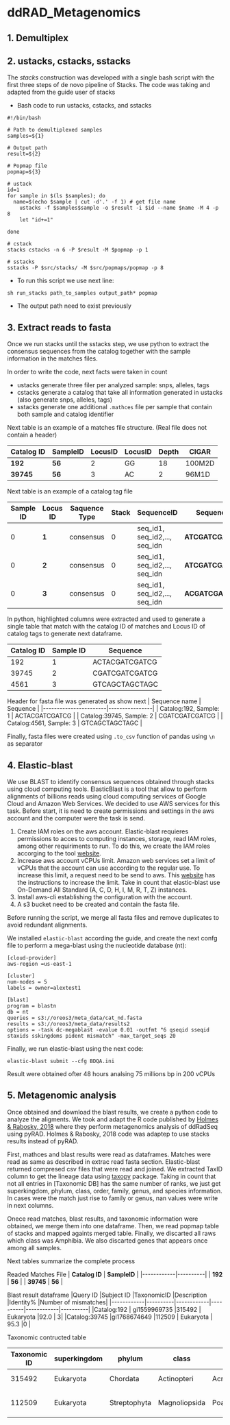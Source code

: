# ddRAD_Metagenomics

## 1. Demultiplex

## 2. ustacks, cstacks, sstacks
The *stacks* construction was developed with a single bash script with the first three steps of de novo pipeline of Stacks.
The code was taking and adapted from the guide user of stacks

- Bash code to run ustacks, cstacks, and sstacks


~~~
#!/bin/bash

# Path to demultiplexed samples
samples=${1}

# Output path
result=${2}

# Popmap file
popmap=${3}

# ustack 
id=1
for sample in $(ls $samples); do
  name=$(echo $sample | cut -d'.' -f 1) # get file name
	ustacks -f $samples$sample -o $result -i $id --name $name -M 4 -p 8 
	let "id+=1"
	
done

# cstack
stacks cstacks -n 6 -P $result -M $popmap -p 1

# sstacks
sstacks -P $src/stacks/ -M $src/popmaps/popmap -p 8
~~~

- To run this script we use next line:
```
sh run_stacks path_to_samples output_path* popmap
```
* The output path need to exist previously
## 3. Extract reads to fasta
Once we run stacks until the sstacks step, we use python to extract the consensus sequences from the catalog together with the sample information in the matches files. 

In order to write the code, next facts were taken in count
- ustacks generate three filer per analyzed sample: snps, alleles, tags
- cstacks generate a catalog that take all information generated in ustacks (also generate snps, alleles, tags)
- sstacks generate one additional ```.mathces``` file per sample that contain both sample and catalog identifier

Next table is an example of a matches file structure.  (Real file does not contain a header)

| **Catalog ID** | **SampleID** | LocusID | LocusID | Depth | CIGAR  |
|------------|----------|---------|---------|-------|--------|
| **192**        | **56**       | 2       | GG      | 18    | 100M2D |
| **39745**      | **56**       | 3       | AC      | 2     | 96M1D  |

Next table is an example of a catalog tag file

| Sample ID | **Locus ID** | Saquence Type | Stack | SequenceID                    | **Sequence**     | Flags |
|-----------|--------------|---------------|-------|-------------------------------|------------------|-------|
| 0         | **1**        | consensus     | 0     | seq_id1, seq_id2,..., seq_idn | **ATCGATCGATCG** | 0 0 0 |
| 0         | **2**        | consensus     | 0     | seq_id1, seq_id2,..., seq_idn | **ATCGATCGATCT** | 0 0 0 |
| 0         | **3**        | consensus     | 0     | seq_id1, seq_id2,..., seq_idn | **ACGATCGATCG**  | 0 0 0 |

In python, highlighted columns were extracted and used to generate a single table that match with the catalog ID of matches  and Locus ID of catalog tags to generate next dataframe.

| Catalog ID | Sample ID | Sequence       |
|------------|-----------|----------------|
| 192        | 1         | ACTACGATCGATCG |
| 39745      | 2         | CGATCGATCGATCG |
| 4561       | 3         | GTCAGCTAGCTAGC |

Header for fasta file was generated as show next
| Sequence name | Sequence       |
|-----------------------|----------------|
| Catalog:192, Sample: 1         | ACTACGATCGATCG |
| Catalog:39745, Sample: 2         | CGATCGATCGATCG |
| Catalog:4561, Sample: 3         | GTCAGCTAGCTAGC |

Finally, fasta files were created using ```.to_csv``` function of pandas using ```\n``` as separator

## 4. Elastic-blast

We use BLAST to identify consensus sequences obtained through stacks using cloud computing tools. ElasticBlast is a tool that allow to perform alignments of billions reads using cloud computing services of Google Cloud and Amazon Web Services. We decided to use AWS services for this task. Before start, it is need to create permissions and settings in the aws account and the computer were the task is send.
1. Create IAM roles on the aws account. Elastic-blast requieres permissions to acces to computing instances, storage, read IAM roles, among other requiriments to run. To do this, we create the IAM roles accorging to the tool [website](https://blast.ncbi.nlm.nih.gov/doc/elastic-blast/iam-policy.html).
2. Increase aws account vCPUs limit. Amazon web services set a limit of vCPUs that the account can use according to the regular use. To increase this limit, a request need to be send to aws. This [website](https://repost.aws/knowledge-center/ec2-on-demand-instance-vcpu-increase) has the instructions to increase the limit. Take in count that elastic-blast use On-Demand All Standard (A, C, D, H, I, M, R, T, Z) instances.
3. Install aws-cli establishing the configuration with the account.
4. A s3 bucket need to be created and contain the fasta file.

Before running the script, we merge all fasta files and remove duplicates to avoid redundant alignments.

We installed ```elastic-blast``` according the guide, and create the next confg file to perform a mega-blast using the nucleotide database (nt):

~~~
[cloud-provider]
aws-region =us-east-1

[cluster]
num-nodes = 5
labels = owner=alextest1

[blast]
program = blastn
db = nt
queries = s3://oreos3/meta_data/cat_nd.fasta
results = s3://oreos3/meta_data/results2
options = -task dc-megablast -evalue 0.01 -outfmt "6 qseqid sseqid staxids sskingdoms pident mismatch" -max_target_seqs 20
~~~
Finally, we run elastic-blast using the next code:
~~~
elastic-blast submit --cfg BDQA.ini
~~~

Result were obtained ofter 48 hours analsing 75 millions bp in 200 vCPUs

## 5. Metagenomic analysis
Once obtained and download the blast results, we create a python code to analyze the aligments. We took and adapt the R code published by [Holmes & Rabosky, 2018](https://www.ncbi.nlm.nih.gov/pmc/articles/PMC5907781/) where they perform metagenomics analysis of ddRadSeq using pyRAD. Holmes & Rabosky, 2018 code was adaptep to use stacks results instead of pyRAD.

First, mathces and blast results were read as dataframes. Matches were read as same as described in extrac read fasta section. Elastic-blast returned compresed csv files that were read and joined. We extracted TaxID column to get the lineage data using [taxopy](https://github.com/apcamargo/taxopy) package. Taking in count that not all entries in [Taxonomic DB] has the same number of ranks, we just get superkingdom, phylum, class, order, family, genus, and species information. In cases were the match just rise to family or genus, nan values were write in next columns. 

Onece read matches, blast results, and taxonomic information were obtained, we merge them into one dataframe. Then, we read popmap table of stacks and mapped againts merged table. Finally, we discarted all raws which class was Amphibia. We also discarted genes that appears once among all samples. 

Next tables summarize the complete process

Readed Matches File
| **Catalog ID** | **SampleID** |
|------------|----------|
| **192**        | **56**       | 
| **39745**      | **56**       | 

Blast result dataframe
|Query ID    |Subject ID    |TaxonomicID    |Description    |Identity%    |Number of mismatches|
|------------|----------|------------|----------|------------|----------|
|Catalog:192 | gi1559969735  |315492 | Eukaryota |92.0 | 3|
|Catalog:39745 |gi1768674649 |112509 | Eukaryota | 95.3 |0 |

Taxonomic contructed table

|Taxonomic ID  | superkingdom | phylum | class | order | family | genus | species|
|--------------|--------------|--------|-------|-------|--------|-------|--------|
|315492 |Eukaryota	|Chordata	|Actinopteri	|Acropomatiformes	|Lateolabracidae |	Lateolabrax	|Lateolabrax maculatus|
|112509 |Eukaryota|	Streptophyta	|Magnoliopsida|	Poales|	Poaceae|	Hordeum	Hordeum vulgare|
